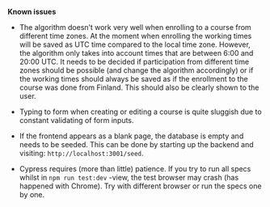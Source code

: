 **Known issues**

* The algorithm doesn’t work very well when enrolling to a course from different time zones. At the moment when enrolling the working times will be saved as UTC time compared to the local time zone. However, the algorithm only takes into account times that are between 6:00 and 20:00 UTC. It needs to be decided if participation from different time zones should be possible (and change the algorithm accordingly) or if the working times should always be saved as if the enrollment to the course was done from Finland. This should also be clearly shown to the user.

* Typing to form when creating or editing a course is quite sluggish due to constant validating of form inputs.

* If the frontend appears as a blank page, the database is empty and needs to be seeded. This can be done by starting up the backend and visiting: `http://localhost:3001/seed`.

* Cypress requires (more than little) patience. If you try to run all specs whilst in `npm run test:dev` -view, the test browser may crash (has happened with Chrome). Try with different browser or run the specs one by one.
